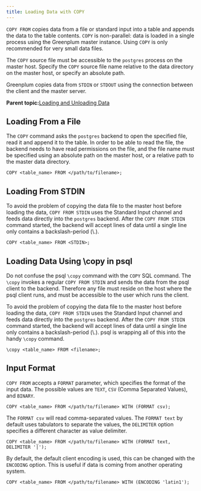 ```yaml
---
title: Loading Data with COPY 
---
```


`COPY FROM` copies data from a file or standard input into a table and appends the data to the table contents. `COPY` is non-parallel: data is loaded in a single process using the Greenplum master instance. Using `COPY` is only recommended for very small data files.

The `COPY` source file must be accessible to the `postgres` process on the master host. Specify the `COPY` source file name relative to the data directory on the master host, or specify an absolute path.

Greenplum copies data from `STDIN` or `STDOUT` using the connection between the client and the master server.

**Parent topic:**[Loading and Unloading Data](../../load/topics/g-loading-and-unloading-data.html)

## <a id="topic1"></a>Loading From a File 

The `COPY` command asks the `postgres` backend to open the specified file, read it and append it to the table. In order to be able to read the file, the backend needs to have read permissions on the file, and the file name must be specified using an absolute path on the master host, or a relative path to the master data directory.

```
COPY <table_name> FROM </path/to/filename>;
```

## <a id="topic2"></a>Loading From STDIN 

To avoid the problem of copying the data file to the master host before loading the data, `COPY FROM STDIN` uses the Standard Input channel and feeds data directly into the `postgres` backend. After the `COPY FROM STDIN` command started, the backend will accept lines of data until a single line only contains a backslash-period \(\\.\).

```
COPY <table_name> FROM <STDIN>;
```

## <a id="topic3"></a>Loading Data Using \\copy in psql 

Do not confuse the psql `\copy` command with the `COPY` SQL command. The `\copy` invokes a regular `COPY FROM STDIN` and sends the data from the psql client to the backend. Therefore any file must reside on the host where the psql client runs, and must be accessible to the user which runs the client.

To avoid the problem of copying the data file to the master host before loading the data, `COPY FROM STDIN` uses the Standard Input channel and feeds data directly into the `postgres` backend. After the `COPY FROM STDIN` command started, the backend will accept lines of data until a single line only contains a backslash-period \(\\.\). psql is wrapping all of this into the handy `\copy` command.

```
\copy <table_name> FROM <filename>;
```

## <a id="topic4"></a>Input Format 

`COPY FROM` accepts a `FORMAT` parameter, which specifies the format of the input data. The possible values are `TEXT`, `CSV` \(Comma Separated Values\), and `BINARY`.

```
COPY <table_name> FROM </path/to/filename> WITH (FORMAT csv);
```

The `FORMAT csv` will read comma-separated values. The `FORMAT text` by default uses tabulators to separate the values, the `DELIMITER` option specifies a different character as value delimiter.

```
COPY <table_name> FROM </path/to/filename> WITH (FORMAT text, DELIMITER '|');
```

By default, the default client encoding is used, this can be changed with the `ENCODING` option. This is useful if data is coming from another operating system.

```
COPY <table_name> FROM </path/to/filename> WITH (ENCODING 'latin1');
```

